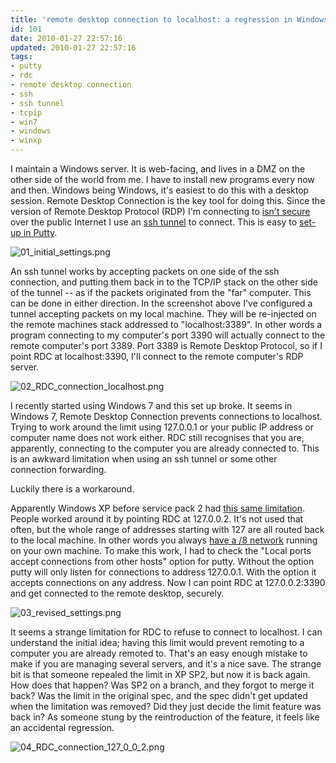 ```yaml
---
title: 'remote desktop connection to localhost: a regression in Windows 7?'
id: 101
date: 2010-01-27 22:57:16
updated: 2010-01-27 22:57:16
tags:
- putty
- rdc
- remote desktop connection
- ssh
- ssh tunnel
- tcpip
- win7
- windows
- winxp
---
```


I maintain a Windows server. It is web-facing, and lives in a DMZ on the other side of the world from me. I have to install new programs every now and then. Windows being Windows, it's easiest to do this with a desktop session. Remote Desktop Connection is the key tool for doing this. Since the version of Remote Desktop Protocol (RDP) I'm connecting to [isn't secure](http://en.wikipedia.org/wiki/Remote_Desktop_Protocol) over the public Internet I use an [ssh tunnel](http://en.wikipedia.org/wiki/Ssh_tunnel#SSH_tunneling) to connect. This is easy to [set-up in Putty](http://oldsite.precedence.co.uk/nc/putty.html).

![01_initial_settings.png](http://intwoplacesatonce.com/wp-content/uploads/2010/01/01_initial_settings.png)

An ssh tunnel works by accepting packets on one side of the ssh connection, and putting them back in to the TCP/IP stack on the other side of the tunnel -- as if the packets originated from the "far" computer. This can be done in either direction. In the screenshot above I've configured a tunnel accepting packets on my local machine. They will be re-injected on the remote machines stack addressed to "localhost:3389". In other words a program connecting to my computer's port 3390 will actually connect to the remote computer's port 3389\. Port 3389 is Remote Desktop Protocol, so if I point RDC at localhost:3390, I'll connect to the remote computer's RDP server.

![02_RDC_connection_localhost.png](http://intwoplacesatonce.com/wp-content/uploads/2010/01/02_RDC_connection_localhost.png)

I recently started using Windows 7 and this set up broke. It seems in Windows 7, Remote Desktop Connection prevents connections to localhost. Trying to work around the limit using 127.0.0.1 or your public IP address or computer name does not work either. RDC still recognises that you are, apparently, connecting to the computer you are already connected to. This is an awkward limitation when using an ssh tunnel or some other connection forwarding.

Luckily there is a workaround.

Apparently Windows XP before service pack 2 had [this same limitation](http://www.bitvise.com/remote-desktop). People worked around it by pointing RDC at 127.0.0.2\. It's not used that often, but the whole range of addresses starting with 127 are all routed back to the local machine. In other words you always [have a /8 network](http://en.wikipedia.org/wiki/Localhost#IPv4) running on your own machine. To make this work, I had to check the "Local ports accept connections from other hosts" option for putty. Without the option putty will only listen for connections to address 127.0.0.1\. With the option it accepts connections on any address. Now I can point RDC at 127.0.0.2:3390 and get connected to the remote desktop, securely.

![03_revised_settings.png](http://intwoplacesatonce.com/wp-content/uploads/2010/01/03_revised_settings.png)

It seems a strange limitation for RDC to refuse to connect to localhost. I can understand the initial idea; having this limit would prevent remoting to a computer you are already remoted to. That's an easy enough mistake to make if you are managing several servers, and it's a nice save. The strange bit is that someone repealed the limit in XP SP2, but now it is back again. How does that happen? Was SP2 on a branch, and they forgot to merge it back? Was the limit in the original spec, and the spec didn't get updated when the limitation was removed? Did they just decide the limit feature was back in? As someone stung by the reintroduction of the feature, it feels like an accidental regression.

![04_RDC_connection_127_0_0_2.png](http://intwoplacesatonce.com/wp-content/uploads/2010/01/04_RDC_connection_127_0_0_21.png)
